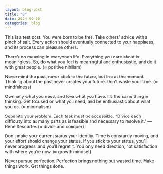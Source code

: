 ```yaml
---
layout: blog-post
title: "8"
date: 2024-09-08
categories: blog
---
```


This is a test post.
You were born to be free. Take others’ advice with a pinch of salt. Every action should eventually connected to your happiness, and its process can pleasure others.

There’s no meaning in everyone’s life. Everything you care about is meaningless. So, do what you feel is meaningful and enthusiastic, and do it with great people. (≈ positive nihilism)

Never mind the past, never stick to the future, but live at the moment. Thinking about the past never creates your future. Don’t waste your time. (≈ mindfulness)

Own only what you need, and love what you have. It’s the same thing in thinking. Get focused on what you need, and be enthusiastic about what you do. (≈ minimalism)

Separate your problem. Each task must be accessible. “Divide each difficulty into as many parts as is feasible and necessary to resolve it.” — René Descartes (≈ divide and conquer)

Don’t make your current status your identity. Time is constantly moving, and your effort should change your status. If you stick to your status, you’ll never progress, and you’ll regret it. You only need direction, not satisfaction with where you’re now. (≈ growth mindset)

Never pursue perfection. Perfection brings nothing but wasted time. Make things work. Get things done.